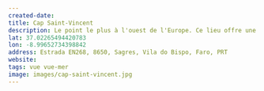 ```yaml
---
created-date: 
title: Cap Saint-Vincent
description: Le point le plus à l'ouest de l'Europe. Ce lieu offre une vue à 180° à couper le souffle sur l'océan Atlantique. On se sent petit face à cette étendue. Le bout du monde en quelque sorte…
lat: 37.02265494420783
lon: -8.99652734398842
address: Estrada EN268, 8650, Sagres, Vila do Bispo, Faro, PRT
website: 
tags: vue vue-mer
image: images/cap-saint-vincent.jpg
---
```

